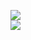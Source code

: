 [![](https://img.shields.io/badge/Made%20With-Github%20Spray-lightgrey.svg?style=for-the-badge&logo=github)](https://github.com/Annihil/github-spray#29069)  
[![](https://i.imgur.com/2DrTn0Z.gif)](https://github.com/Annihil/github-spray)